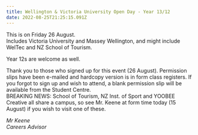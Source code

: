 ```yaml
---
title: Wellington & Victoria University Open Day - Year 13/12
date: 2022-08-25T21:25:15.091Z
---
```

This is on Friday 26 August.  
Includes Victoria University and Massey Wellington, and might include WelTec and NZ School of Tourism.  

Year 12s are welcome as well. 

Thank you to those who signed up for this event (26 August). Permission slips have been e-mailed and hardcopy version is in form class registers. If you forgot to sign up and wish to attend, a blank permission slip will be available from the Student Centre.  
BREAKING NEWS: School of Tourism, NZ Inst. of Sport and YOOBEE Creative all share a campus, so see Mr. Keene at form time today (15 August) if you wish to visit one of these.

*Mr Keene  
Careers Advisor*
